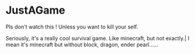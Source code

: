 # JustAGame
Pls don't watch this ! Unless you want to kill your self.

Seriously, it's a really cool survival game. Like minecraft, but not exactly.|
I mean it's minecraft but without block, dragon, ender pearl......
